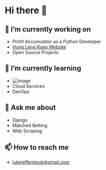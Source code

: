# Hi there 👋

## 🔭 I’m currently working on
- Profit Accumulator as a Python Developer
- [Hung Leng Kuen Website](https://www.hlksoton.co.uk)
- Open Source Projects

## 🌱 I’m currently learning
- ![image](https://www.codewars.com/users/jefferies917/badges/small)
- Cloud Services
- DevOps

## 💬 Ask me about
- Django
- Matched Betting
- Web Scraping

## 📫 How to reach me
- lukejefferiesuk@gmail.com

<!--
**jefferies917/jefferies917** is a ✨ _special_ ✨ repository because its `README.md` (this file) appears on your GitHub profile.

Here are some ideas to get you started:

- 🔭 I’m currently working on ...
- 🌱 I’m currently learning ...
- 👯 I’m looking to collaborate on ...
- 🤔 I’m looking for help with ...
- 💬 Ask me about ...
- 📫 How to reach me: ...
- 😄 Pronouns: ...
- ⚡ Fun fact: ...
-->

